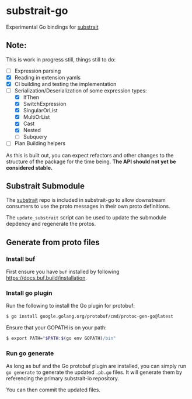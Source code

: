 # substrait-go

Experimental Go bindings for [substrait](https://substrait.io)

## Note:

This is work in progress still, things still to do:

- [ ] Expression parsing
- [x] Reading in extension yamls
- [x] CI building and testing the implementation
- [ ] Serialization/Deserialization of some expression types:
  - [x] IfThen
  - [x] SwitchExpression
  - [x] SingularOrList
  - [x] MultiOrList
  - [x] Cast
  - [x] Nested
  - [ ] Subquery
- [ ] Plan Building helpers

As this is built out, you can expect refactors and other changes to the
structure of the package for the time being. **The API should not yet be
considered stable.**

## Substrait Submodule
The [substrait](https://github.com/substrait-io/substrait) repo is included in substrait-go
to allow downstream consumers to use the proto messages in their own proto definitions.

The `update_substrait` script can be used to update the submodule depdency and regenerate the protos. 

## Generate from proto files

### Install buf

First ensure you have `buf` installed by following https://docs.buf.build/installation.

### Install go plugin

Run the following to install the Go plugin for protobuf:

```bash
$ go install google.golang.org/protobuf/cmd/protoc-gen-go@latest
```

Ensure that your GOPATH is on your path:

```bash
$ export PATH="$PATH:$(go env GOPATH)/bin"
```

### Run go generate

As long as buf and the Go protobuf plugin are installed, you can 
simply run `go generate` to generate the updated `.pb.go` files. It
will generate them by referencing the primary substrait-io repository.

You can then commit the updated files.
